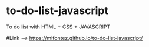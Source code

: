 # to-do-list-javascript
To do list with HTML + CSS + JAVASCRIPT

#Link
--> https://mifontez.github.io/to-do-list-javascript/
